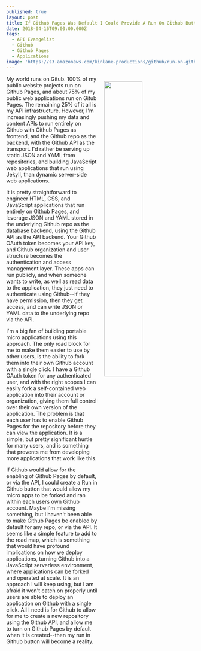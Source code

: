 ```yaml
---
published: true
layout: post
title: If Github Pages Was Default I Could Provide A Run On Github Button
date: 2018-04-16T09:00:00.000Z
tags:
  - API Evangelist
  - Github
  - Github Pages
  - Applications
image: 'https://s3.amazonaws.com/kinlane-productions/github/run-on-github-button.png'
---
```

<p><img src="{{ page.image }}" width="45%" align="right" style="padding: 15px;" /></p>My world runs on Gitub. 100% of my public website projects run on Github Pages, and about 75% of my public web applications run on Gitub Pages. The remaining 25% of it all is my API infrastructure. However, I'm increasingly pushing my data and content APIs to run entirely on Github with Github Pages as frontend, and the Github repo as the backend, with the Github API as the transport. I'd rather be serving up static JSON and YAML from repositories, and building JavaScript web applications that run using Jekyll, than dynamic server-side web applications.

It is pretty straightforward to engineer HTML, CSS, and JavaScript applications that run entirely on Github Pages, and leverage JSON and YAML stored in the underlying Github repo as the database backend, using the Github API as the API backend. Your Github OAuth token becomes your API key, and Github organization and user structure becomes the authentication and access management layer. These apps can run publicly, and when someone wants to write, as well as read data to the application, they just need to authenticate using Github--if they have permission, then they get access, and can write JSON or YAML data to the underlying repo via the API.

I'm a big fan of building portable micro applications using this approach. The only road block for me to make them easier to use by other users, is the ability to fork them into their own Github account with a single click. I have a Github OAuth token for any authenticated user, and with the right scopes I can easily fork a self-contained web application into their account or organization, giving them full control over their own version of the application. The problem is that each user has to enable Github Pages for the repository before they can view the application. It is a simple, but pretty significant hurtle for many users, and is something that prevents me from developing more applications that work like this.

If Github would allow for the enabling of Github Pages by default, or via the API, I could create a Run in Github button that would allow my micro apps to be forked and ran within each users own Github account. Maybe I'm missing something, but I haven't been able to make Github Pages be enabled by default for any repo, or via the API. It seems like a simple feature to add to the road map, which is something that would have profound implications on how we deploy applications, turning Github into a JavaScript serverless environment, where applications can be forked and operated at scale. It is an approach I will keep using, but I am afraid it won't catch on properly until users are able to deploy an application on Github with a single click. All I need is for Github to allow for me to create a new repository using the Github API, and allow me to turn on Github Pages by default when it is created--then my run in Github button will become a reality.
